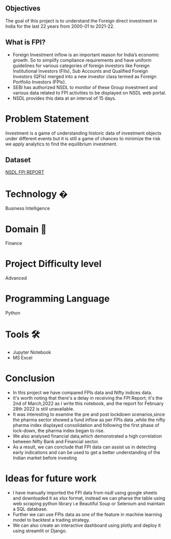 
## Objectives 

The goal of this project is to understand the Foreign direct 
investment in India for the last 22 years from 2000-01
to 2021-22.

## What is FPI?

- Foreign Investment inflow is an important reason for India’s economic growth. So to simplify compliance requirements and have uniform guidelines for various categories of foreign investors like Foreign Institutional Investors (FIIs), Sub Accounts and Qualified Foreign Investors (QFIs) merged into a new investor class termed as Foreign Portfolio Investors (FPIs).
- SEBI has authorized NSDL to monitor of these Group investment and various data related to FPI activities to be displayed on NSDL web portal.
- NSDL provides this data at an interval of 15 days.

# Problem Statement 

Investment is a game of understanding historic data of investment objects under
different events but it is still a game of chances to minimize the risk we apply analytics
to find the equilibrium investment.


## Dataset 

[NSDL FPI REPORT](https://www.fpi.nsdl.co.in/web/Default.aspx)


# Technology �

Business Intelligence

# Domain 🏥
Finance

# Project Difficulty level 
Advanced

# Programming Language 
Python


# Tools 🛠
- Jupyter Notebook
- MS Excel


# Conclusion 

- In this project we have compared FPIs data and Nifty indices data.
- It's worth noting that there's a delay in receiving the FPI Report; it's the 2nd of March,2022 as I write this notebook, and the report for February 28th 2022 is still unavailable.
- It was interesting to examine the pre and post lockdown scenarios,since the pharma sector showed a fund inflow as per FPIs data ,while the nifty pharma index displayed consolidation and following the first phase of lock-down, the pharma index began to rise.
- We also analysed financial data,which demonstrated a high correlation between Nifty Bank and Financial sector.
- As a result, we can conclude that FPI data can assist us in detecting early indications and can be used to get a better understanding of the Indian market before investing

# Ideas for future work

- I have manually imported the FPI data from nsdl using google sheets and downloaded it as xlsx format, instead we can pharse the table using web scraping python library i.e Beautiful Soup or Selenium and maintain a SQL database.
- Further we can use FPIs data as one of the feature in machine learning model to backtest a trading strategy.
- We can also create an interactive dashboard using plotly and deploy it using streamlit or Django.


